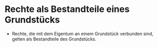 # Rechte als Bestandteile eines Grundstücks

- Rechte, die mit dem Eigentum an einem Grundstück verbunden sind, gelten als Bestandteile des Grundstücks.

